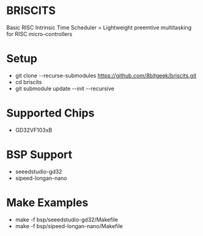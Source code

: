 # BRISCITS
Basic RISC Intrinsic Time Scheduler = Lightweight preemtive multitasking for RISC micro-controllers

# Setup

* git clone --recurse-submodules https://github.com/8bitgeek/briscits.git
* cd briscits 
* git submodule update --init --recursive

# Supported Chips

* GD32VF103xB

# BSP Support

* seeedstudio-gd32
* sipeed-longan-nano

# Make Examples

* make -f bsp/seeedstudio-gd32/Makefile 
* make -f bsp/sipeed-longan-nano/Makefile 
